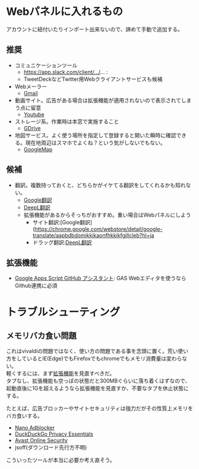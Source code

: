 # Webパネルに入れるもの
アカウントに紐付いたりインポート出来ないので、諦めて手動で追加する。

## 推奨
- コミュニケーションツール
  - https://app.slack.com/client/.../... :
  - TweetDeckなどTwitter用Webクライアントサービスも候補
- Webメーラー
  - [Gmail](https://mail.google.com/mail)
- 動画サイト。広告がある場合は拡張機能が適用されないので表示されてしまう点に留意
  - [Youtube](https://www.youtube.com)
- ストレージ系。作業時は本窓で実施すること
  - [GDrive](https://drive.google.com/drive/my-drive)
- 地図サービス。よく使う場所を指定して登録すると開いた瞬時に確認できる。現在地周辺はスマホでよくね？という気がしないでもない。
  - [GoogleMap](https://www.google.co.jp/maps/?hl=ja)

## 候補
- 翻訳。複数持っておくと、どちらかがイケてる翻訳をしてくれるかも知れない。
  - [Google翻訳](https://translate.google.co.jp/?hl=ja)
  - [DeepL翻訳](https://www.deepl.com/ja/translator)
  - 拡張機能があるからそっちがおすすめ。重い場合はWebパネルにしよう
    - サイト翻訳:[Google翻訳](https://chrome.google.com/webstore/detail/google-translate/aapbdbdomjkkjkaonfhkkikfgjllcleb?hl=ja
    - ドラッグ翻訳:[DeepL翻訳](https://chrome.google.com/webstore/detail/なぞり翻訳英→和-for-deepl翻訳/begokompmfdepmbdbemfahbeapcabeaa/related?hl=ja)
    
## 拡張機能
- [Google Apps Script GitHub アシスタント](https://chrome.google.com/webstore/detail/google-apps-script-github/lfjcgcmkmjjlieihflfhjopckgpelofo/related?hl=ja): GAS Webエディタを使うならGithub連携に必須

# トラブルシューティング
## メモリバカ食い問題
これはvivaldiの問題ではなく、使い方の問題である事を念頭に置く。荒い使い方をしているとIE(Edge)でもFirefoxでもchromeでもメモリ消費量は変わらない。
<br>軽くするには、まず[拡張機能](chrome://extensions/)を見直すべきだ。
<br>タブなし、拡張機能も空っぽの状態だと300MBぐらいに落ち着くはずなので、起動直後に1Gを超えるようなら拡張機能を見直すか、不要なタブを休止状態にする。

たとえば、広告ブロッカーやサイトセキュリティは強力だがその性質上メモリをバカ食いする。

- [Nano Adblocker](https://chrome.google.com/webstore/detail/nano-adblocker/gabbbocakeomblphkmmnoamkioajlkfo?hl=ja)
- [DuckDuckGo Privacy Essentials](https://chrome.google.com/webstore/detail/duckduckgo-privacy-essent/bkdgflcldnnnapblkhphbgpggdiikppg?hl=ja)
- [Avast Online Security](https://chrome.google.com/webstore/detail/avast-online-security/gomekmidlodglbbmalcneegieacbdmki?hl=ja)
- jsoff(ダウンロード先行方不明)

こういったツールが本当に必要か考え直そう。
